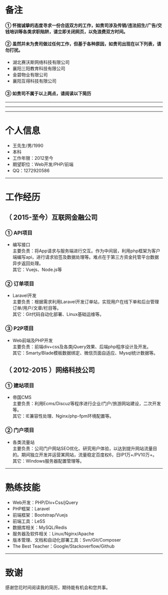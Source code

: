 # 备注

#### ① 怀揣诚挚的态度寻求一份合适双方的工作，如贵司涉及传销/违法招生/广告/交钱培训等各类求职陷阱，请立即关闭网页，以免浪费双方时间。

#### ② 虽然并未为贵司做过任何工作，但基于各种原因，如贵司出现在以下列表，请勿打扰。
- 湖北赛沃斯网络科技有限公司
- 襄阳三阳教育科技有限公司
- 金碧物业有限公司
- 襄阳互得科技有限公司

#### ③ 如贵司不属于以上两点，请阅读以下简历

---
---
---

# 个人信息

 - 王先生/男/1990 
 - 本科 
 - 工作年限：2012至今
 - 期望职位：Web开发/PHP/前端
 - QQ：1272920586
---

# 工作经历

## （ 2015-至今）互联网金融公司 

### ① API项目 

- 编写接口   
主要负责：将App请求与服务端进行交互。作为中间层，利用php框架为客户端编写api，进行请求验签及数据处理等。难点在于第三方资金托管平台数据异步返回处理。  
其它：Vuejs、Node.js等

### ② 订单项目

- Laravel开发  
主要负责：根据需求利用Laravel开发订单站，实现用户在线下单和后台管理订单/用户/文章/栏目等。  
其它：Git代码自动化部署、Linux基础运维等。

### ③ P2P项目

- Web前端及PHP开发  
主要负责：前端div+css及各类jQuery效果、后端php程序设计及开发。  
其它：Smarty/Blade模板数据绑定、微信页面自适应、Mysql统计数据等。

 
## （ 2012-2015 ）网络科技公司 

### ① 建站项目 

- 帝国CMS  
主要负责：利用Ecms/Discuz等程序进行企业/门户/旅游网站建设，二次开发等。  
其它：IE兼容性处理、Nginx/php-fpm环境配置等。

### ② 门户项目 

- 各类流量站  
主要负责：公司门户网站SEO优化、研究用户体验，以达到提升网站流量目的。期间独立开发并运营某网站，流量稳定百度权6，日IP1万+/PV10万+。   
其它：Windows服务器配置管理等。

---

# 熟练技能

- Web开发：PHP/Div+Css/jQuery
- PHP框架：Laravel
- 前端框架：Bootstrap/Vuejs
- 前端工具：LeSS
- 数据库相关：MySQL/Redis
- 服务器及软件相关：Linux/Nginx/Apache
- 版本管理、文档和自动化部署工具：Svn/Git/Composer
- The Best Teacher：Google/Stackoverflow/Github

---

# 致谢
感谢您花时间阅读我的简历，期待能有机会和您共事。
